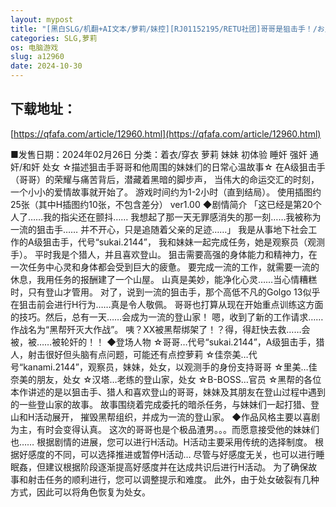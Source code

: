 ```yaml
---
layout: mypost
title: "[黑白SLG/机翻+AI文本/萝莉/妹控][RJ01152195/RETU社团]哥哥是狙击手！/お兄ちゃんはスナイパー!![PC/900M]"
categories: SLG,萝莉
os: 电脑游戏
slug: a12960
date: 2024-10-30
---
```


## 下载地址：

[https://qfafa.com/article/12960.html](https://qfafa.com/article/12960.html)

■发售日期：2024年02月26日
分类：着衣/穿衣 萝莉 妹妹 初体验 睡奸 强奸 通奸/和奸 处女
☆描述狙击手哥哥和他周围的妹妹们的日常心温故事☆
在A级狙击手（哥哥）的荣耀与痛苦背后，潜藏着黑暗的脚步声，
当伟大的命运交汇的时刻，一个小小的爱情故事就开始了。
游戏时间约为1-2小时（直到结局）。
 使用插图约25张（其中H插图约10张，不包含差分） ver1.00
◆剧情简介
「这已经是第20个人了……我的指尖还在颤抖……
我想起了那一天无罪感消失的那一刻……我被称为一流的狙击手……
并不开心，只是追随着父亲的足迹……」
我是从事地下社会工作的A级狙击手，代号“sukai.2144”，
我和妹妹一起完成任务，她是观察员（观测手）。
平时我是个猎人，并且喜欢登山。
狙击需要高强的身体能力和精神力，在一次任务中心灵和身体都会受到巨大的疲惫。
要完成一流的工作，就需要一流的休息，我用任务的报酬建了一个山屋。
山真是美妙，能净化心灵……当心情糟糕时，只有登山才管用。
对了，说到一流的狙击手，那个高低不凡的Golgo 13似乎在狙击前会进行H行为……真是令人敬佩。
哥哥也打算从现在开始重点训练这方面的技巧。然后，总有一天……会成为一流的登山家！
嗯，收到了新的工作请求……作战名为“黑帮歼灭大作战”。
咦？XX被黑帮绑架了！？得，得赶快去救……会被，被……被轮奸的！！
◆登场人物
☆哥哥…代号“sukai.2144”，A级狙击手，猎人，射击很好但头脑有点问题，可能还有点控萝莉
☆佳奈美…代号“kanami.2144”，观察员，妹妹，处女，以观测手的身份支持哥哥
☆里美…佳奈美的朋友，处女
☆汉塔…老练的登山家，处女
☆B-BOSS…官员
☆黑帮的各位
本作讲述的是以狙击手、猎人和喜欢登山的哥哥，妹妹及其朋友在登山过程中遇到的一些登山家的故事。
故事围绕着完成委托的暗杀任务，与妹妹们一起打猎、登山和H活动展开，
摧毁黑帮组织，并成为一流的登山家。
◆作品风格主要以喜剧为主，有时会变得认真。
这次的哥哥也是个极品渣男。。。而愿意接受他的妹妹们也……
根据剧情的进展，您可以进行H活动。H活动主要采用传统的选择制度。
根据好感度的不同，可以选择推进或暂停H活动…
尽管与好感度无关，也可以进行睡眠姦，但建议根据阶段逐渐提高好感度并在达成共识后进行H活动。
为了确保故事和射击任务的顺利进行，您可以调整提示和难度。
此外，由于处女破裂有几种方式，因此可以将角色恢复为处女。